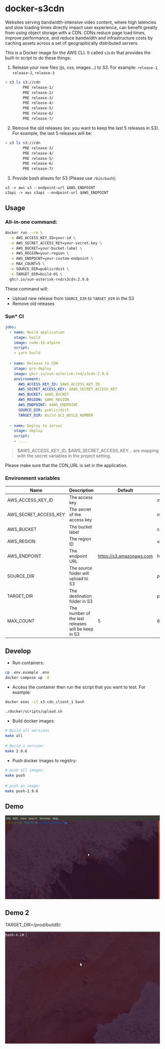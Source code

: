 # docker-s3cdn

Websites serving bandwidth-intensive video content, where high latencies and slow loading times directly impact user experience, can benefit greatly from using object storage with a CDN. CDNs reduce page load times, improve performance, and reduce bandwidth and infrastructure costs by caching assets across a set of geographically distributed servers.

This is a Docker image for the AWS CLI. It called `s3cdn` that provides the built-in script to do these things:
1. Release your new files (js, css, images...) to S3. For example: `release-1`, `release-2`, `release-3`
```bash
> s3 ls s3://cdn
        PRE release-1/
        PRE release-2/
        PRE release-3/
        PRE release-4/
        PRE release-5/
        PRE release-6/
        PRE release-7/
```

2. Remove the old releases (ex: you want to keep the last 5 releases in S3). For example, the last 5 releases will be:
```bash
> s3 ls s3://cdn
        PRE release-3/
        PRE release-4/
        PRE release-5/
        PRE release-6/
        PRE release-7/
```

3. Provide bash aliases for S3 (Please use `/bin/bash`):
```
s3 -> aws s3 --endpoint-url $AWS_ENDPOINT
s3api -> aws s3api --endpoint-url $AWS_ENDPOINT
```

## Usage

### All-in-one command:

```bash
docker run --rm \
  -e AWS_ACCESS_KEY_ID=your-id \
  -e AWS_SECRET_ACCESS_KEY=your-secret-key \
  -e AWS_BUCKET=your-bucket-label \
  -e AWS_REGION=your-region \
  -e AWS_ENDPOINT=your-custom-endpoint \
  -e MAX_COUNT=5 \
  -e SOURCE_DIR=public/dist \
  -e TARGET_DIR=build-01 \
  ghcr.io/sun-asterisk-rnd/s3cdn:2.9.6
```

These command will:
- Upload new release from `SOURCE_DIR` to `TARGET_DIR` in the S3
- Remove old releases

### Sun* CI

```yaml
jobs:
  - name: Build application
    stage: build
    image: node:16-alpine
    script:
    - yarn build

  - name: Release to CDN
    stage: pre-deploy
    image: ghcr.io/sun-asterisk-rnd/s3cdn:2.9.6
    environment:
      AWS_ACCESS_KEY_ID: $AWS_ACCESS_KEY_ID
      AWS_SECRET_ACCESS_KEY: $AWS_SECRET_ACCESS_KEY
      AWS_BUCKET: $AWS_BUCKET
      AWS_REGION: $AWS_REGION
      AWS_ENDPOINT: $AWS_ENDPOINT
      SOURCE_DIR: public/dist
      TARGET_DIR: build-$CI_BUILD_NUMBER

  - name: Deploy to server
    stage: deploy
    script:
    - ....
```

> $AWS_ACCESS_KEY_ID, $AWS_SECRET_ACCESS_KEY... are mapping with the secret variables in the project setting.

Please make sure that the CDN_URL is set in the application.

###

### Environment variables

| Name | Description | Default | Example |
| -------- | -------- | -------- | -------- |
| AWS_ACCESS_KEY_ID     | The access key     |     | minio    |
| AWS_SECRET_ACCESS_KEY     | The secret of the access key    |     | miniosecret    |
| AWS_BUCKET     | The bucket label     |     | cdn    |
| AWS_REGION     | The region ID    |     | us-east-1    |
| AWS_ENDPOINT     | The endpoint URL     | https://s3.amazonaws.com     | http://localhost:9000    |
| SOURCE_DIR     | The source folder will upload to S3     |      | public/dist    |
| TARGET_DIR     | The destination folder in S3     |     | prod/release-1    |
| MAX_COUNT     | The number of the last releases will be keep in S3     | 5     | 6    |

## Develop

- Run containers:
```bash
cp .env.example .env
docker compose up -d
```

- Access the container then run the script that you want to test. For example:
```bash
docker exec -it s3-cdn_client_1 bash
```
```bash
./docker/scripts/upload.sh
```

- Build docker images:
```bash
# Build all versions
make all

# Build a version:
make 2.9.6
```

- Push docker images to registry:
```bash
# push all images:
make push

# push an image:
make push-2.9.6
```

## Demo

![](./sample/demo.gif)

## Demo 2

TARGET_DIR=/prod/build9/:

![](./sample/demo-2.gif)
